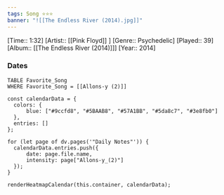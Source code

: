 ```yaml
---
tags: Song ⭐⭐⭐ 
banner: "![[The Endless River (2014).jpg]]"
---
```

[Time:: 1:32]
[Artist:: [[Pink Floyd]] ]
[Genre:: Psychedelic]
[Played:: 39]
[Album:: [[The Endless River (2014)]]]
[Year:: 2014]
### Dates
````dataview
TABLE Favorite_Song
WHERE Favorite_Song = [[Allons-y (2)]]
````

  ```dataviewjs
const calendarData = { 
	colors: { 
		blue: ["#9ccfd8", "#5BAAB8", "#57A1BB", "#5da8c7", "#3e8fb0"] 
	}, 
	entries: [] 
}; 

for (let page of dv.pages('"Daily Notes"')) { 
	calendarData.entries.push({ 
		date: page.file.name, 
		intensity: page["Allons-y_(2)"]
	}); 
} 

renderHeatmapCalendar(this.container, calendarData);
```

